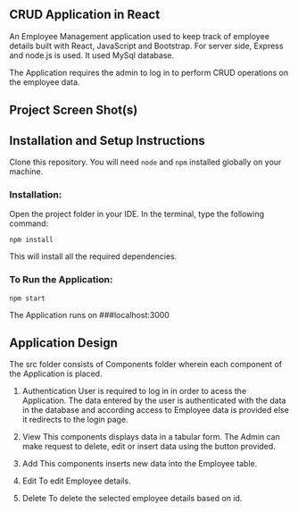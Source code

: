 ## CRUD Application in React

An Employee Management application used to keep track of employee details built with React, JavaScript and Bootstrap. For server side, Express and node.js is used. It used MySql database. 

The Application requires the admin to log in to perform CRUD operations on the employee data.  

## Project Screen Shot(s)


## Installation and Setup Instructions

Clone this repository. You will need `node` and `npm` installed globally on your machine.  

### Installation:

Open the project folder in your IDE. In the terminal, type the following command: 

`npm install`  

This will install all the required dependencies.

### To Run the Application:  

`npm start`  

The Application runs on ###localhost:3000

## Application Design

The src folder consists of Components folder wherein each component of the Application is placed.

1. Authentication User is required to log in in order to acess the Application. The data entered by the user is authenticated with the data in the database and according access to Employee data is provided else it redirects to the login page.

2. View This components displays data in a tabular form. The Admin can make request to delete, edit or insert data using the button provided.

3. Add This components inserts new data into the Employee table.

4. Edit To edit Employee details.

5. Delete To delete the selected employee details based on id.

